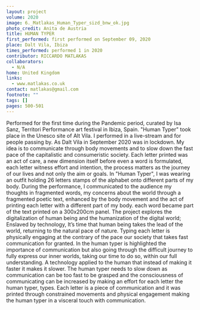 ```yaml
---
layout: project
volume: 2020
image: 6._Matlakas_Human_Typer_sizd_bnw_ok.jpg
photo_credit: Anita de Austria
title: HUMAN TYPER
first_performed: first performed on September 09, 2020
place: Dalt Vila, Ibiza
times_performed: performed 1 in 2020
contributor: RICCARDO MATLAKAS
collaborators:
  - N/A
home: United Kingdom
links:
  - www.matlakas.co.uk
contact: matlakas@gmail.com
footnote: ""
tags: []
pages: 500-501
---
```


Performed for the first time during the Pandemic period, curated by Isa Sanz, Territori Performance art festival in Ibiza, Spain. "Human Typer" took place in the Unesco site of Alt Vila. I performed in a live-stream and for people passing by. As Dalt Vila in September 2020 was in lockdown.
My idea is to communicate through body movements and to slow down the fast pace of the capitalistic and consumeristic society.
Each letter printed was an act of care, a new dimension itself before even a word is formulated, each letter witness effort and intention, the process matters as the journey of our lives and not only the aim or goals.
In "Human Typer", I was wearing an outfit holding 26 letters stamps of the alphabet onto different parts of my body.
During the performance, I communicated to the audience my thoughts in fragmented words, my concerns about the world through a fragmented poetic text, enhanced by the body movement and the act of printing each letter with a different part of my body. each word became part of the text printed on a 300x200cm panel. The project explores the digitalization of human being and the humanization of the digital world; Enslaved by technology, It’s time that human being takes the lead of the world, returning to the natural pace of nature. Typing each letter is physically engaging at the contrary of the pace our society that takes fast communication for granted. In the human typer is highlighted the importance of communication but also going through the difficult journey to fully express our inner worlds, taking our time to do so, within our full understanding. A technology applied to the human that instead of making it faster it makes it slower. The human typer needs to slow down as communication can be too fast to be grasped and the consciousness of communicating can be increased by making an effort for each letter the human typer, types. Each letter is a piece of communication and it was printed through constrained movements and physical engagement making the human typer in a visceral touch with communication.
